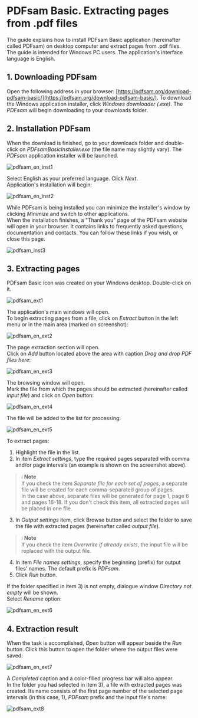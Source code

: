 # PDFsam Basic. Extracting pages from .pdf files

The guide explains how to install PDFsam Basic application (hereinafter called PDFsam) on desktop computer and extract pages from .pdf files.  
The guide is intended for Windows PC users. The application's interface language is English.


## 1. Downloading PDFsam
Open the following address in your browser: [https://pdfsam.org/download-pdfsam-basic/](https://pdfsam.org/download-pdfsam-basic/).
To download the Windows application installer, click _Windows downloader (.exe)_. The _PDFsam_ will begin downloading to your downloads folder. 

## 2. Installation PDFsam
When the download is finished, go to your downloads folder and double-click on _PDFsamBasicInstaller.exe_ (the file name may slightly vary).
The _PDFsam_ application installer will be launched.

![pdfsam_en_inst1](https://github.com/vrbtm/tech_writing/blob/b54df565432fb649449220e66c80151fdc663c34/img/pdfsam_en_inst1.png)

Select English as your preferred language. Click _Next_.  
Application's installation will begin:

![pdfsam_en_inst2](https://github.com/vrbtm/tech_writing/blob/b54df565432fb649449220e66c80151fdc663c34/img/pdfsam_en_inst2.png)

While PDFsam is being installed you can minimize the installer's window by clicking _Minimize_ and switch to other applications.  
When the installation finishes, a "Thank you" page of the PDFsam website will open in your browser. It contains links to frequently asked questions, documentation and contacts. You can follow these links if you wish, or close this page.

![pdfsam_inst3](https://github.com/vrbtm/tech_writing/blob/b54df565432fb649449220e66c80151fdc663c34/img/pdfsam_inst3.png) 

## 3. Extracting pages
PDFsam Basic icon was created on your Windows desktop. Double-click on it.

![pdfsam_ext1](pdfsam_ext1.png) 

The application's main windows will open.  
To begin extracting pages from a file, click on _Extract_ button in the left menu or in the main area (marked on screenshot):

![pdfsam_en_ext2](https://github.com/vrbtm/tech_writing/blob/b54df565432fb649449220e66c80151fdc663c34/img/pdfsam_en_ext2.png)

The page extraction section will open.  
Click on _Add_ button located above the area with caption _Drag and drop PDF files here_:

![pdfsam_en_ext3](https://github.com/vrbtm/tech_writing/blob/b54df565432fb649449220e66c80151fdc663c34/img/pdfsam_en_ext3.png)

The browsing window will open.  
Mark the file from which the pages should be extracted (hereinafter called *input file*) and click on _Open_ button:

![pdfsam_en_ext4](https://github.com/vrbtm/tech_writing/blob/b54df565432fb649449220e66c80151fdc663c34/img/pdfsam_en_ext4.png)

The file will be added to the list for processing:

![pdfsam_en_ext5](https://github.com/vrbtm/tech_writing/blob/b54df565432fb649449220e66c80151fdc663c34/img/pdfsam_en_ext5.png)

To extract pages:

  1) Highlight the file in the list.
  2) In item _Extract settings_, type the required pages separated with comma and/or page intervals (an example is shown on the screenshot above).  

> :information_source: **Note**  
> If you check the item _Separate file for each set of pages_, a separate file will be created for each comma-separated group of pages.  
> In the case above, separate files will be generated for page 1, page 6 and pages 16-18. If you don't check this item, all extracted pages will be placed in one file.

  3) In _Output settings_ item, click Browse button and select the folder to save the file with extracted pages (hereinafter called *output file*).

> :information_source: **Note**  
> If you check the item _Overwrite if already exists_, the input file will be replaced with the output file.

  4) In item _File names settings_, specify the beginning (prefix) for output files' names. The default prefix is _PDFsam_.
  5) Click _Run_ button.

If the folder specified in item 3) is not empty, dialogue window _Directory not empty_ will be shown.  
Select _Rename_ option:

![pdfsam_en_ext6](https://github.com/vrbtm/tech_writing/blob/b54df565432fb649449220e66c80151fdc663c34/img/pdfsam_en_ext6.png)

## 4. Extraction result
When the task is accomplished, _Open_ button will appear beside the _Run_ button. Click this button to open the folder where the output files were saved:

![pdfsam_en_ext7](https://github.com/vrbtm/tech_writing/blob/b54df565432fb649449220e66c80151fdc663c34/img/pdfsam_en_ext7.png)

A _Completed_ caption and a color-filled progress bar will also appear.  
In the folder you had selected in item 3), a file with extracted pages was created. Its name consists of the first page number of the selected page intervals (in this case, 1), _PDFsam_ prefix and the input file's name:

![pdfsam_ext8](https://github.com/vrbtm/tech_writing/blob/b54df565432fb649449220e66c80151fdc663c34/img/pdfsam_ext8.png)